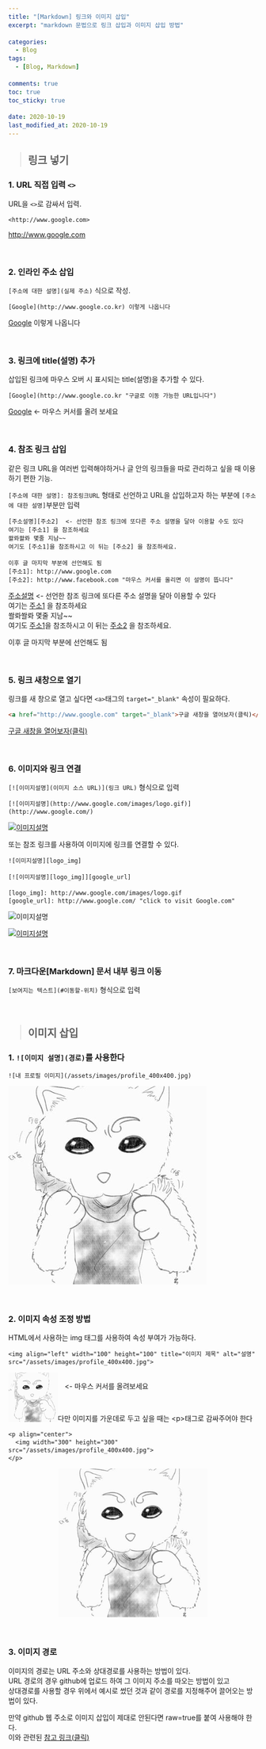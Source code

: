 ```yaml
---
title: "[Markdown] 링크와 이미지 삽입"
excerpt: "markdown 문법으로 링크 삽입과 이미지 삽입 방법"

categories:
  - Blog
tags:
  - [Blog, Markdown]

comments: true
toc: true
toc_sticky: true

date: 2020-10-19
last_modified_at: 2020-10-19
---
```


> ## 링크 넣기

### 1. URL 직접 입력 `<>`

URL을 `<>`로 감싸서 입력.

```
<http://www.google.com>
```

<http://www.google.com>

<br>

### 2. 인라인 주소 삽입

`[주소에 대한 설명](실제 주소)` 식으로 작성.

```
[Google](http://www.google.co.kr) 이렇게 나옵니다
```

[Google](http://www.google.co.kr) 이렇게 나옵니다

<br>

### 3. 링크에 title(설명) 추가

삽입된 링크에 마우스 오버 시 표시되는 title(설명)을 추가할 수 있다.

```
[Google](http://www.google.co.kr "구글로 이동 가능한 URL입니다")
```

[Google](http://www.google.co.kr "구글로 이동 가능한 URL입니다") <- 마우스 커서를 올려 보세요

<br>

### 4. 참조 링크 삽입

같은 링크 URL을 여러번 입력해야하거나 글 안의 링크들을 따로 관리하고 싶을 때 이용하기 편한 기능.

`[주소에 대한 설명]: 참조링크URL` 형태로 선언하고 URL을 삽입하고자 하는 부분에 `[주소에 대한 설명]`부분만 입력

```
[주소설명][주소2]  <- 선언한 참조 링크에 또다른 주소 설명을 달아 이용할 수도 있다
여기는 [주소1] 을 참조하세요
쏼롸쏼롸 몇줄 지남~~
여기도 [주소1]을 참조하시고 이 뒤는 [주소2] 을 참조하세요.

이후 글 마지막 부분에 선언해도 됨
[주소1]: http://www.google.com
[주소2]: http://www.facebook.com "마우스 커서를 올리면 이 설명이 뜹니다"
```

[주소설명][주소2] <- 선언한 참조 링크에 또다른 주소 설명을 달아 이용할 수 있다  
여기는 [주소1] 을 참조하세요  
쏼롸쏼롸 몇줄 지남~~  
여기도 [주소1]을 참조하시고 이 뒤는 [주소2] 을 참조하세요.

이후 글 마지막 부분에 선언해도 됨

[주소1]: http://www.google.com
[주소2]: http://www.facebook.com "마우스 커서를 올리면 이 설명이 뜹니다"

<br>

### 5. 링크 새창으로 열기

링크를 새 창으로 열고 싶다면 `<a>`태그의 `target="_blank"` 속성이 필요하다.

```html
<a href="http://www.google.com" target="_blank">구글 새창을 열어보자(클릭)</a>
```

<a href="http://www.google.com" target="_blank">구글 새창을 열어보자(클릭)</a>

<br>

### 6. 이미지와 링크 연결

`[![이미지설명](이미지 소스 URL)](링크 URL)` 형식으로 입력

```
[![이미지설명](http://www.google.com/images/logo.gif)](http://www.google.com/)

```

[![이미지설명](http://www.google.com/images/logo.gif)](http://www.google.com/)

또는 참조 링크를 사용하여 이미지에 링크를 연결할 수 있다.

```
![이미지설명][logo_img]

[![이미지설명][logo_img]][google_url]

[logo_img]: http://www.google.com/images/logo.gif
[google_url]: http://www.google.com/ "click to visit Google.com"
```

![이미지설명][logo_img]

[![이미지설명][logo_img]][google_url]

[logo_img]: http://www.google.com/images/logo.gif
[google_url]: http://www.google.com/ "click to visit Google.com"

<br>

### 7. 마크다운[Markdown] 문서 내부 링크 이동

`[보여지는 텍스트](#이동할-위치)` 형식으로 입력

<br>

> ## 이미지 삽입

### 1. `![이미지 설명](경로)`를 사용한다

```
![내 프로필 이미지](/assets/images/profile_400x400.jpg)
```

![내 프로필 이미지](/assets/images/profile_400x400.jpg)

<br>

### 2. 이미지 속성 조정 방법

HTML에서 사용하는 img 태그를 사용하여 속성 부여가 가능하다.

```
<img align="left" width="100" height="100" title="이미지 제목" alt="설명"  src="/assets/images/profile_400x400.jpg">
```

<img align="left" width="100" height="100" title="이미지 제목" alt="설명"  src="/assets/images/profile_400x400.jpg"><br>
　<- 마우스 커서를 올려보세요

<br>

다만 이미지를 가운데로 두고 싶을 때는 \<p>태그로 감싸주어야 한다

```
<p align="center">
  <img width="300" height="300" src="/assets/images/profile_400x400.jpg">
</p>
```

<p align="center">
  <img width="300" height="300" src="/assets/images/profile_400x400.jpg">
</p>

<br>

### 3. 이미지 경로

이미지의 경로는 URL 주소와 상대경로를 사용하는 방법이 있다.  
URL 경로의 경우 github에 업로드 하여 그 이미지 주소를 따오는 방법이 있고  
상대경로를 사용할 경우 위에서 예시로 썼던 것과 같이 경로를 지정해주어 끌어오는 방법이 있다.

만약 github 웹 주소로 이미지 삽입이 제대로 안된다면 raw=true를 붙여 사용해야 한다.  
이와 관련된 <a href="https://www.javaer101.com/ko/article/9737552.html" target="_blank">참고 링크(클릭)</a>
